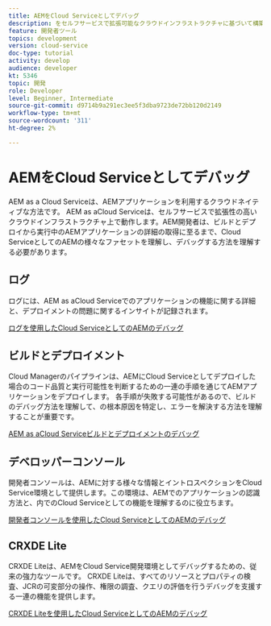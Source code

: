 ```yaml
---
title: AEMをCloud Serviceとしてデバッグ
description: をセルフサービスで拡張可能なクラウドインフラストラクチャに基づいて構築し、デプロイから実行中のAEMアプリケーションの詳細の取得に至るまで、AEM開発者は、Cloud ServiceとしてのAEMの様々なファセットを理解し、デバッグする方法を理解する必要があります。
feature: 開発者ツール
topics: development
version: cloud-service
doc-type: tutorial
activity: develop
audience: developer
kt: 5346
topic: 開発
role: Developer
level: Beginner, Intermediate
source-git-commit: d9714b9a291ec3ee5f3dba9723de72bb120d2149
workflow-type: tm+mt
source-wordcount: '311'
ht-degree: 2%

---
```



# AEMをCloud Serviceとしてデバッグ

AEM as a Cloud Serviceは、AEMアプリケーションを利用するクラウドネイティブな方法です。 AEM as aCloud Serviceは、セルフサービスで拡張性の高いクラウドインフラストラクチャ上で動作します。AEM開発者は、ビルドとデプロイから実行中のAEMアプリケーションの詳細の取得に至るまで、Cloud ServiceとしてのAEMの様々なファセットを理解し、デバッグする方法を理解する必要があります。

## ログ

ログには、AEM as aCloud Serviceでのアプリケーションの機能に関する詳細と、デプロイメントの問題に関するインサイトが記録されます。

[ログを使用したCloud ServiceとしてのAEMのデバッグ](./logs.md)

## ビルドとデプロイメント

Cloud Managerのパイプラインは、AEMにCloud Serviceとしてデプロイした場合のコード品質と実行可能性を判断するための一連の手順を通じてAEMアプリケーションをデプロイします。 各手順が失敗する可能性があるので、ビルドのデバッグ方法を理解して、の根本原因を特定し、エラーを解決する方法を理解することが重要です。

[AEM as aCloud Serviceビルドとデプロイメントのデバッグ](./build-and-deployment.md)

## デベロッパーコンソール

開発者コンソールは、AEMに対する様々な情報とイントロスペクションをCloud Service環境として提供します。この環境は、AEMでのアプリケーションの認識方法と、内でのCloud Serviceとしての機能を理解するのに役立ちます。

[開発者コンソールを使用したCloud ServiceとしてのAEMのデバッグ](./developer-console.md)

## CRXDE Lite

CRXDE Liteは、AEMをCloud Service開発環境としてデバッグするための、従来の強力なツールです。 CRXDE Liteは、すべてのリソースとプロパティの検査、JCRの可変部分の操作、権限の調査、クエリの評価を行うデバッグを支援する一連の機能を提供します。

[CRXDE Liteを使用したCloud ServiceとしてのAEMのデバッグ](./crxde-lite.md)
